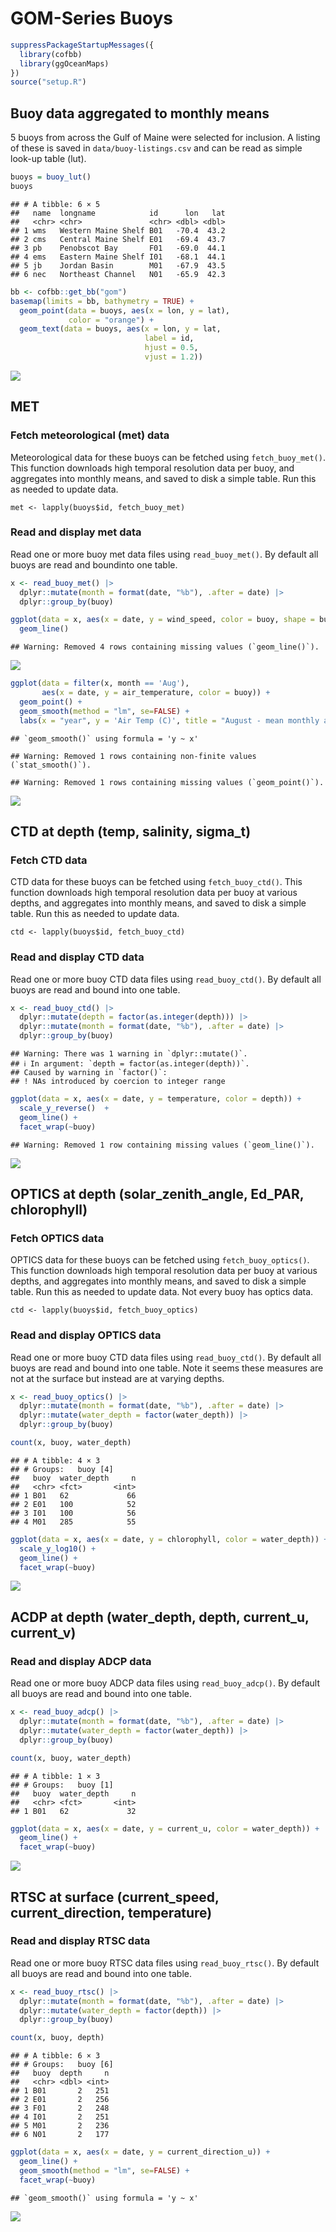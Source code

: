 GOM-Series Buoys
================

``` r
suppressPackageStartupMessages({
  library(cofbb)
  library(ggOceanMaps)
})
source("setup.R")
```

## Buoy data aggregated to monthly means

5 buoys from across the Gulf of Maine were selected for inclusion. A
listing of these is saved in `data/buoy-listings.csv` and can be read as
simple look-up table (lut).

``` r
buoys = buoy_lut()
buoys
```

    ## # A tibble: 6 × 5
    ##   name  longname            id      lon   lat
    ##   <chr> <chr>               <chr> <dbl> <dbl>
    ## 1 wms   Western Maine Shelf B01   -70.4  43.2
    ## 2 cms   Central Maine Shelf E01   -69.4  43.7
    ## 3 pb    Penobscot Bay       F01   -69.0  44.1
    ## 4 ems   Eastern Maine Shelf I01   -68.1  44.1
    ## 5 jb    Jordan Basin        M01   -67.9  43.5
    ## 6 nec   Northeast Channel   N01   -65.9  42.3

``` r
bb <- cofbb::get_bb("gom")
basemap(limits = bb, bathymetry = TRUE) + 
  geom_point(data = buoys, aes(x = lon, y = lat), 
             color = "orange") +
  geom_text(data = buoys, aes(x = lon, y = lat, 
                              label = id,
                              hjust = 0.5, 
                              vjust = 1.2))
```

![](README-buoys_files/figure-gfm/unnamed-chunk-3-1.png)<!-- -->

## MET

### Fetch meteorological (met) data

Meteorological data for these buoys can be fetched using
`fetch_buoy_met()`. This function downloads high temporal resolution
data per buoy, and aggregates into monthly means, and saved to disk a
simple table. Run this as needed to update data.

    met <- lapply(buoys$id, fetch_buoy_met)

### Read and display met data

Read one or more buoy met data files using `read_buoy_met()`. By default
all buoys are read and boundinto one table.

``` r
x <- read_buoy_met() |>
  dplyr::mutate(month = format(date, "%b"), .after = date) |>
  dplyr::group_by(buoy)

ggplot(data = x, aes(x = date, y = wind_speed, color = buoy, shape = buoy)) +
  geom_line()
```

    ## Warning: Removed 4 rows containing missing values (`geom_line()`).

![](README-buoys_files/figure-gfm/unnamed-chunk-4-1.png)<!-- -->

``` r
ggplot(data = filter(x, month == 'Aug'), 
       aes(x = date, y = air_temperature, color = buoy)) +
  geom_point() + 
  geom_smooth(method = "lm", se=FALSE) +
  labs(x = "year", y = 'Air Temp (C)', title = "August - mean monthly air temperature")
```

    ## `geom_smooth()` using formula = 'y ~ x'

    ## Warning: Removed 1 rows containing non-finite values (`stat_smooth()`).

    ## Warning: Removed 1 rows containing missing values (`geom_point()`).

![](README-buoys_files/figure-gfm/unnamed-chunk-5-1.png)<!-- -->

## CTD at depth (temp, salinity, sigma_t)

### Fetch CTD data

CTD data for these buoys can be fetched using `fetch_buoy_ctd()`. This
function downloads high temporal resolution data per buoy at various
depths, and aggregates into monthly means, and saved to disk a simple
table. Run this as needed to update data.

    ctd <- lapply(buoys$id, fetch_buoy_ctd)

### Read and display CTD data

Read one or more buoy CTD data files using `read_buoy_ctd()`. By default
all buoys are read and bound into one table.

``` r
x <- read_buoy_ctd() |>
  dplyr::mutate(depth = factor(as.integer(depth))) |>
  dplyr::mutate(month = format(date, "%b"), .after = date) |>
  dplyr::group_by(buoy)
```

    ## Warning: There was 1 warning in `dplyr::mutate()`.
    ## ℹ In argument: `depth = factor(as.integer(depth))`.
    ## Caused by warning in `factor()`:
    ## ! NAs introduced by coercion to integer range

``` r
ggplot(data = x, aes(x = date, y = temperature, color = depth)) +
  scale_y_reverse()  + 
  geom_line() + 
  facet_wrap(~buoy)
```

    ## Warning: Removed 1 row containing missing values (`geom_line()`).

![](README-buoys_files/figure-gfm/unnamed-chunk-6-1.png)<!-- -->

## OPTICS at depth (solar_zenith_angle, Ed_PAR, chlorophyll)

### Fetch OPTICS data

OPTICS data for these buoys can be fetched using `fetch_buoy_optics()`.
This function downloads high temporal resolution data per buoy at
various depths, and aggregates into monthly means, and saved to disk a
simple table. Run this as needed to update data. Not every buoy has
optics data.

    ctd <- lapply(buoys$id, fetch_buoy_optics)

### Read and display OPTICS data

Read one or more buoy CTD data files using `read_buoy_ctd()`. By default
all buoys are read and bound into one table. Note it seems these
measures are not at the surface but instead are at varying depths.

``` r
x <- read_buoy_optics() |>
  dplyr::mutate(month = format(date, "%b"), .after = date) |>
  dplyr::mutate(water_depth = factor(water_depth)) |>
  dplyr::group_by(buoy)

count(x, buoy, water_depth)
```

    ## # A tibble: 4 × 3
    ## # Groups:   buoy [4]
    ##   buoy  water_depth     n
    ##   <chr> <fct>       <int>
    ## 1 B01   62             66
    ## 2 E01   100            52
    ## 3 I01   100            56
    ## 4 M01   285            55

``` r
ggplot(data = x, aes(x = date, y = chlorophyll, color = water_depth)) +
  scale_y_log10() + 
  geom_line() + 
  facet_wrap(~buoy)
```

![](README-buoys_files/figure-gfm/unnamed-chunk-8-1.png)<!-- -->

## ACDP at depth (water_depth, depth, current_u, current_v)

### Read and display ADCP data

Read one or more buoy ADCP data files using `read_buoy_adcp()`. By
default all buoys are read and bound into one table.

``` r
x <- read_buoy_adcp() |>
  dplyr::mutate(month = format(date, "%b"), .after = date) |>
  dplyr::mutate(water_depth = factor(water_depth)) |>
  dplyr::group_by(buoy)

count(x, buoy, water_depth)
```

    ## # A tibble: 1 × 3
    ## # Groups:   buoy [1]
    ##   buoy  water_depth     n
    ##   <chr> <fct>       <int>
    ## 1 B01   62             32

``` r
ggplot(data = x, aes(x = date, y = current_u, color = water_depth)) +
  geom_line() + 
  facet_wrap(~buoy)
```

![](README-buoys_files/figure-gfm/unnamed-chunk-10-1.png)<!-- -->

## RTSC at surface (current_speed, current_direction, temperature)

### Read and display RTSC data

Read one or more buoy RTSC data files using `read_buoy_rtsc()`. By
default all buoys are read and bound into one table.

``` r
x <- read_buoy_rtsc() |>
  dplyr::mutate(month = format(date, "%b"), .after = date) |>
  dplyr::mutate(water_depth = factor(depth)) |>
  dplyr::group_by(buoy)

count(x, buoy, depth)
```

    ## # A tibble: 6 × 3
    ## # Groups:   buoy [6]
    ##   buoy  depth     n
    ##   <chr> <dbl> <int>
    ## 1 B01       2   251
    ## 2 E01       2   256
    ## 3 F01       2   248
    ## 4 I01       2   251
    ## 5 M01       2   236
    ## 6 N01       2   177

``` r
ggplot(data = x, aes(x = date, y = current_direction_u)) +
  geom_line() + 
  geom_smooth(method = "lm", se=FALSE) +
  facet_wrap(~buoy)
```

    ## `geom_smooth()` using formula = 'y ~ x'

![](README-buoys_files/figure-gfm/unnamed-chunk-12-1.png)<!-- -->
